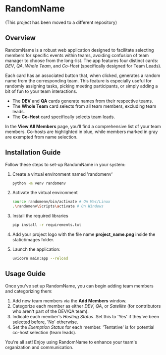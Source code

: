 # RandomName

(This project has been moved to a different repository)

## Overview  

RandomName is a robust web application designed to facilitate selecting members for specific events within teams, avoiding confusion of team manager to choose from the long-list. The app features four distinct cards: _DEV_, _QA_, _Whole Team_, and _Co-Host_ (specifically designed for Team Leads).
  
Each card has an associated button that, when clicked, generates a random name from the corresponding team. This feature is especially useful for randomly assigning tasks, picking meeting participants, or simply adding a bit of fun to your team interactions.  

- The **DEV** and **QA** cards generate names from their respective teams.  
- The **Whole Team** card selects from all team members, excluding team leads.  
- The **Co-Host** card specifically selects team leads.  

In the **View All Members** page, you'll find a comprehensive list of your team members. Co-hosts are highlighted in blue, while members marked in gray are exempted from name selection.  

## Installation Guide  

Follow these steps to set-up RandomName in your system:  

1. Create a virtual environment named 'randomenv'  
  
    ```bash  
    python -m venv randomenv  
    ```  

2. Activate the virtual environment  
  
    ```bash  
    source randomenv/bin/activate # On Mac/Linux  
    .\randomenv\Scripts\activate # On Windows  
    ```  

3. Install the required libraries  
  
    ```bash  
    pip install -r requirements.txt  
    ```  

4. Add your project logo with the file name **project_name.png** inside the static/images folder.  

5. Launch the application:  
  
    ```bash  
    uvicorn main:app --reload  
    ```  

## Usage Guide  

Once you've set up RandomName, you can begin adding team members and categorizing them:  

1. Add new team members via the **Add Members** window.  
2. Categorize each member as either _DEV_, _QA_, or _Satellite_ (for contributors who aren't part of the DEV/QA team).  
3. Indicate each member's _Hosting Status_. Set this to 'Yes' if they've been selected before, 'No' otherwise.  
4. Set the _Exemption Status_ for each member. 'Tentative' is for potential co-host selection (team leads).  

You're all set! Enjoy using RandomName to enhance your team's organization and communication.  
